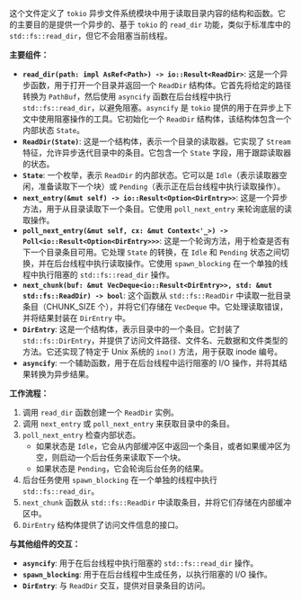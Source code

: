 这个文件定义了 `tokio` 异步文件系统模块中用于读取目录内容的结构和函数。它的主要目的是提供一个异步的、基于 `tokio` 的 `read_dir` 功能，类似于标准库中的 `std::fs::read_dir`，但它不会阻塞当前线程。

**主要组件：**

*   **`read_dir(path: impl AsRef<Path>) -> io::Result<ReadDir>`**:  这是一个异步函数，用于打开一个目录并返回一个 `ReadDir` 结构体。它首先将给定的路径转换为 `PathBuf`，然后使用 `asyncify` 函数在后台线程中执行 `std::fs::read_dir`，以避免阻塞。`asyncify` 是 `tokio` 提供的用于在异步上下文中使用阻塞操作的工具。它初始化一个 `ReadDir` 结构体，该结构体包含一个内部状态 `State`。
*   **`ReadDir(State)`**:  这是一个结构体，表示一个目录的读取器。它实现了 `Stream` 特征，允许异步迭代目录中的条目。它包含一个 `State` 字段，用于跟踪读取器的状态。
*   **`State`**:  一个枚举，表示 `ReadDir` 的内部状态。它可以是 `Idle`（表示读取器空闲，准备读取下一个块）或 `Pending`（表示正在后台线程中执行读取操作）。
*   **`next_entry(&mut self) -> io::Result<Option<DirEntry>>`**:  这是一个异步方法，用于从目录读取下一个条目。它使用 `poll_next_entry` 来轮询底层的读取操作。
*   **`poll_next_entry(&mut self, cx: &mut Context<'_>) -> Poll<io::Result<Option<DirEntry>>>`**:  这是一个轮询方法，用于检查是否有下一个目录条目可用。它处理 `State` 的转换，在 `Idle` 和 `Pending` 状态之间切换，并在后台线程中执行读取操作。它使用 `spawn_blocking` 在一个单独的线程中执行阻塞的 `std::fs::read_dir` 操作。
*   **`next_chunk(buf: &mut VecDeque<io::Result<DirEntry>>, std: &mut std::fs::ReadDir) -> bool`**:  这个函数从 `std::fs::ReadDir` 中读取一批目录条目（CHUNK\_SIZE 个），并将它们存储在 `VecDeque` 中。它处理读取错误，并将结果封装在 `DirEntry` 中。
*   **`DirEntry`**:  这是一个结构体，表示目录中的一个条目。它封装了 `std::fs::DirEntry`，并提供了访问文件路径、文件名、元数据和文件类型的方法。它还实现了特定于 Unix 系统的 `ino()` 方法，用于获取 inode 编号。
*   **`asyncify`**:  一个辅助函数，用于在后台线程中运行阻塞的 I/O 操作，并将其结果转换为异步结果。

**工作流程：**

1.  调用 `read_dir` 函数创建一个 `ReadDir` 实例。
2.  调用 `next_entry` 或 `poll_next_entry` 来获取目录中的条目。
3.  `poll_next_entry` 检查内部状态。
    *   如果状态是 `Idle`，它会从内部缓冲区中返回一个条目，或者如果缓冲区为空，则启动一个后台任务来读取下一个块。
    *   如果状态是 `Pending`，它会轮询后台任务的结果。
4.  后台任务使用 `spawn_blocking` 在一个单独的线程中执行 `std::fs::read_dir`。
5.  `next_chunk` 函数从 `std::fs::ReadDir` 中读取条目，并将它们存储在内部缓冲区中。
6.  `DirEntry` 结构体提供了访问文件信息的接口。

**与其他组件的交互：**

*   **`asyncify`**:  用于在后台线程中执行阻塞的 `std::fs::read_dir` 操作。
*   **`spawn_blocking`**:  用于在后台线程中生成任务，以执行阻塞的 I/O 操作。
*   **`DirEntry`**:  与 `ReadDir` 交互，提供对目录条目的访问。
